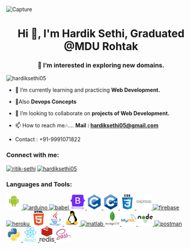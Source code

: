 ![Capture](https://user-images.githubusercontent.com/58940080/120515776-48711200-c3ec-11eb-8014-d6df1e8d08da.PNG)

<h1 align="center">Hi 👋, I'm Hardik Sethi, Graduated @MDU Rohtak</h1>
<h3 align="center">👀 I’m interested in exploring new domains.</h3>

<p align="left"> <img
src="https://komarev.com/ghpvc/?username=hardiksethi05&label=Profile%20views&color=0e75b6&style=flat"
alt="hardiksethi05" /> </p>

- 🔭 I’m currently learning and practicing **Web Development.**
- 🔭Also **Devops Concepts**

- 💞️ I’m looking to collaborate on **projects of Web Development.**


- 📫 How to reach me🎶.... **Mail : hardiksethi05@gmail.com**
- Contact : +91-9991071822
<h3 align="left">Connect with me:</h3>
<p align="left">
<a href="https://linkedin.com/in/hardiksethi05" target="blank"><img
align="center" src="https://raw.githubusercontent.com/rahuldkjain/github-profile-readme-generator/master/src/images/icons/Social/linked-in-alt.svg"
alt="ritik-sethi" height="30" width="40" /></a>
<a href="https://instagram.com/hardikk0905" target="blank"><img
align="center" src="https://raw.githubusercontent.com/rahuldkjain/github-profile-readme-generator/master/src/images/icons/Social/instagram.svg"
alt="hardiksethi05" height="30" width="40" /></a>
</p>

<h3 align="left">Languages and Tools:</h3>
<p align="left"> <a href="https://developer.android.com"
target="_blank"> <img
src="https://raw.githubusercontent.com/devicons/devicon/master/icons/android/android-original-wordmark.svg"
alt="android" width="40" height="40"/> </a> <a
href="https://www.arduino.cc/" target="_blank"> <img
src="https://cdn.worldvectorlogo.com/logos/arduino-1.svg"
alt="arduino" width="40" height="40"/> </a> <a
href="https://babeljs.io/" target="_blank"> <img
src="https://www.vectorlogo.zone/logos/babeljs/babeljs-icon.svg"
alt="babel" width="40" height="40"/> </a> <a
href="https://getbootstrap.com" target="_blank"> <img
src="https://raw.githubusercontent.com/devicons/devicon/master/icons/bootstrap/bootstrap-plain-wordmark.svg"
alt="bootstrap" width="40" height="40"/> </a> <a
href="https://www.cprogramming.com/" target="_blank"> <img
src="https://raw.githubusercontent.com/devicons/devicon/master/icons/c/c-original.svg"
alt="c" width="40" height="40"/> </a> <a
href="https://www.w3schools.com/cpp/" target="_blank"> <img
src="https://raw.githubusercontent.com/devicons/devicon/master/icons/cplusplus/cplusplus-original.svg"
alt="cplusplus" width="40" height="40"/> </a> <a
href="https://www.w3schools.com/css/" target="_blank"> <img
src="https://raw.githubusercontent.com/devicons/devicon/master/icons/css3/css3-original-wordmark.svg"
alt="css3" width="40" height="40"/> </a> <a
href="https://expressjs.com" target="_blank"> <img
src="https://raw.githubusercontent.com/devicons/devicon/master/icons/express/express-original-wordmark.svg"
alt="express" width="40" height="40"/> </a> <a
href="https://firebase.google.com/" target="_blank"> <img
src="https://www.vectorlogo.zone/logos/firebase/firebase-icon.svg"
alt="firebase" width="40" height="40"/> </a> <a
href="https://heroku.com" target="_blank"> <img
src="https://www.vectorlogo.zone/logos/heroku/heroku-icon.svg"
alt="heroku" width="40" height="40"/> </a> <a
href="https://www.w3.org/html/" target="_blank"> <img
src="https://raw.githubusercontent.com/devicons/devicon/master/icons/html5/html5-original-wordmark.svg"
alt="html5" width="40" height="40"/> </a> <a
href="https://www.java.com" target="_blank"> <img
src="https://raw.githubusercontent.com/devicons/devicon/master/icons/java/java-original.svg"
alt="java" width="40" height="40"/> </a> <a
href="https://www.linux.org/" target="_blank"> <img
src="https://raw.githubusercontent.com/devicons/devicon/master/icons/linux/linux-original.svg"
alt="linux" width="40" height="40"/> </a> <a
href="https://www.mathworks.com/" target="_blank"> <img
src="https://upload.wikimedia.org/wikipedia/commons/2/21/Matlab_Logo.png"
alt="matlab" width="40" height="40"/> </a> <a
href="https://www.mongodb.com/" target="_blank"> <img
src="https://raw.githubusercontent.com/devicons/devicon/master/icons/mongodb/mongodb-original-wordmark.svg"
alt="mongodb" width="40" height="40"/> </a> <a
href="https://www.mysql.com/" target="_blank"> <img
src="https://raw.githubusercontent.com/devicons/devicon/master/icons/mysql/mysql-original-wordmark.svg"
alt="mysql" width="40" height="40"/> </a> <a href="https://nodejs.org"
target="_blank"> <img
src="https://raw.githubusercontent.com/devicons/devicon/master/icons/nodejs/nodejs-original-wordmark.svg"
alt="nodejs" width="40" height="40"/> </a> <a
href="https://postman.com" target="_blank"> <img
src="https://www.vectorlogo.zone/logos/getpostman/getpostman-icon.svg"
alt="postman" width="40" height="40"/> </a> <a
href="https://www.python.org" target="_blank"> <img
src="https://raw.githubusercontent.com/devicons/devicon/master/icons/python/python-original.svg"
alt="python" width="40" height="40"/> </a> <a
href="https://reactjs.org/" target="_blank"> <img
src="https://raw.githubusercontent.com/devicons/devicon/master/icons/react/react-original-wordmark.svg"
alt="react" width="40" height="40"/> </a> <a href="https://redis.io"
target="_blank"> <img
src="https://raw.githubusercontent.com/devicons/devicon/master/icons/redis/redis-original-wordmark.svg"
alt="redis" width="40" height="40"/> </a> <a
href="https://sass-lang.com" target="_blank"> <img
src="https://raw.githubusercontent.com/devicons/devicon/master/icons/sass/sass-original.svg"
alt="sass" width="40" height="40"/> </a>  </p>

